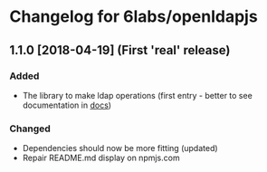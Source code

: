 # Changelog for 6labs/openldapjs

## 1.1.0 [2018-04-19] (First 'real' release)
### Added
* The library to make ldap operations (first entry - better to see documentation in [docs](./docs))

### Changed
* Dependencies should now be more fitting (updated)
* Repair README.md display on npmjs.com
